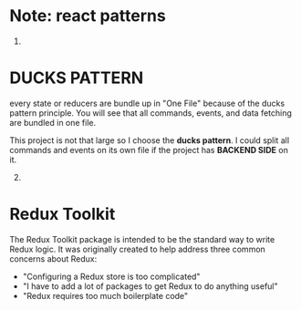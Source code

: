 # Note: react patterns

1.

# DUCKS PATTERN

every state or reducers are bundle up in "One File" because of the ducks pattern principle. You will see that all commands, events, and data fetching are bundled in one file.

This project is not that large so I choose the **ducks pattern**. I could split all commands and events on its own file if the project has **BACKEND SIDE** on it.

2.

# Redux Toolkit

The Redux Toolkit package is intended to be the standard way to write Redux logic. It was originally created to help address three common concerns about Redux:

- "Configuring a Redux store is too complicated"
- "I have to add a lot of packages to get Redux to do anything useful"
- "Redux requires too much boilerplate code"
